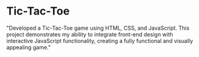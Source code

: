 # Tic-Tac-Toe
"Developed a Tic-Tac-Toe game using HTML, CSS, and JavaScript. This project demonstrates my ability to integrate front-end design with interactive JavaScript functionality, creating a fully functional and visually appealing game."
